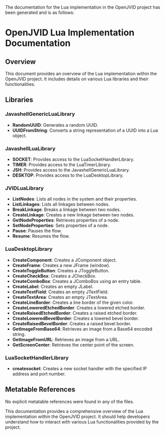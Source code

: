 The documentation for the Lua implementation in the OpenJVID project has been generated and is as follows:

# OpenJVID Lua Implementation Documentation

## Overview
This document provides an overview of the Lua implementation within the OpenJVID project. It includes details on various Lua libraries and their functionalities.

## Libraries

### JavashellGenericLuaLibrary
- **RandomUUID**: Generates a random UUID.
- **UUIDFromString**: Converts a string representation of a UUID into a Lua object.

### JavashellLuaLibrary
- **SOCKET**: Provides access to the LuaSocketHandlerLibrary.
- **TIMER**: Provides access to the LuaTimerLibrary.
- **JSH**: Provides access to the JavashellGenericLuaLibrary.
- **DESKTOP**: Provides access to the LuaDesktopLibrary.

### JVIDLuaLibrary
- **ListNodes**: Lists all nodes in the system and their properties.
- **ListLinkages**: Lists all linkages between nodes.
- **BreakLinkage**: Breaks a linkage between two nodes.
- **CreateLinkage**: Creates a new linkage between two nodes.
- **GetNodeProperties**: Retrieves properties of a node.
- **SetNodeProperties**: Sets properties of a node.
- **Pause**: Pauses the flow.
- **Resume**: Resumes the flow.

### LuaDesktopLibrary
- **CreateComponent**: Creates a JComponent object.
- **CreateFrame**: Creates a new JFrame (window).
- **CreateToggleButton**: Creates a JToggleButton.
- **CreateCheckBox**: Creates a JCheckBox.
- **CreateComboBox**: Creates a JComboBox using an entry table.
- **CreateLabel**: Creates an empty JLabel.
- **CreateTextField**: Creates an empty JTextField.
- **CreateTextArea**: Creates an empty JTextArea.
- **CreateLineBorder**: Creates a line border of the given color.
- **CreateLoweredEtchedBorder**: Creates a lowered etched border.
- **CreateRaisedEtchedBorder**: Creates a raised etched border.
- **CreateLoweredBevelBorder**: Creates a lowered bevel border.
- **CreateRaisedBevelBorder**: Creates a raised bevel border.
- **GetImageFromBase64**: Retrieves an image from a Base64 encoded string.
- **GetImageFromURL**: Retrieves an image from a URL.
- **GetScreenCenter**: Retrieves the center point of the screen.

### LuaSocketHandlerLibrary
- **createsocket**: Creates a new socket handler with the specified IP address and port number.

## Metatable References
No explicit metatable references were found in any of the files.

This documentation provides a comprehensive overview of the Lua implementation within the OpenJVID project. It should help developers understand how to interact with various Lua functionalities provided by the project.